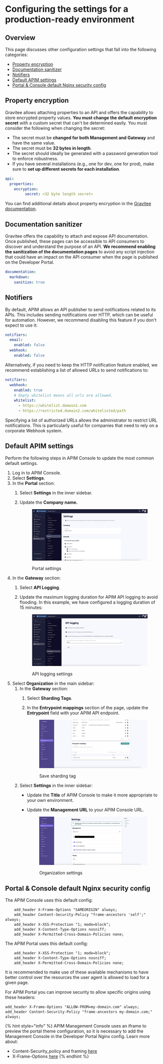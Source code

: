 # Configuring the settings for a production-ready environment

## Overview

This page discusses other configuration settings that fall into the following categories:

* [Property encryption](configuration-settings.md#property-encryption)
* [Documentation sanitizer](configuration-settings.md#documentation-sanitizer)
* [Notifiers](configuration-settings.md#notifiers)
* [Default APIM settings](configuration-settings.md#default-apim-settings)
* [Portal & Console default Nginx security config](configuration-settings.md#portal-and-console-default-nginx-security-config)

## Property encryption

Gravitee allows attaching properties to an API and offers the capability to store encrypted property values. **You must change the default encryption secret** with a custom secret that can't be determined easily. You must consider the following when changing the secret:

* The secret must be **changed for both Management and Gateway** and have the same value.
* The secret must be **32 bytes in length**.
* The secret should ideally be generated with a password generation tool to enforce robustness.
* If you have several installations (e.g., one for dev, one for prod), make sure to **set up different secrets for each installation**.

```yaml
api:
  properties:
    encryption:
         secret: <32 byte length secret>
```

You can find additional details about property encryption in the [Gravitee documentation](https://documentation.gravitee.io/apim/guides/policy-design/v2-api-policy-design-studio#encryption).

## Documentation sanitizer

Gravitee offers the capability to attach and expose API documentation. Once published, these pages can be accessible to API consumers to discover and understand the purpose of an API. **We recommend enabling the sanitization of the documentation pages** to avoid any script injection that could have an impact on the API consumer when the page is published on the Developer Portal.

```yaml
documentation:
  markdown:
    sanitize: true
```

## Notifiers

By default, APIM allows an API publisher to send notifications related to its APIs. This includes sending notifications over HTTP, which can be useful for automation. However, we recommend disabling this feature if you don't expect to use it:

```yaml
notifiers:
  email:
    enabled: false
  webhook:
    enabled: false
```

Alternatively, if you need to keep the HTTP notification feature enabled, we recommend establishing a list of allowed URLs to send notifications to:

```yaml
notifiers:
  webhook:
    enabled: true
    # Empty whitelist means all urls are allowed.
    whitelist:
      - https://whitelist.domain1.com
      - https://restricted.domain2.com/whitelisted/path
```

Specifying a list of authorized URLs allows the administrator to restrict URL notifications. This is particularly useful for companies that need to rely on a corporate Webhook system.

## Default APIM settings

Perform the following steps in APIM Console to update the most common default settings.

1. Log in to APIM Console.
2. Select **Settings**.
3. In the **Portal** section:
   1. Select **Settings** in the inner sidebar.
   2.  Update the **Company name.**&#x20;

       <figure><img src="../../.gitbook/assets/prod_def apim1.png" alt=""><figcaption><p>Portal settings</p></figcaption></figure>
4. In the **Gateway** section:
   1. Select **API Logging**.
   2.  Update the maximum logging duration for APIM API logging to avoid flooding. In this example, we have configured a logging duration of 15 minutes:&#x20;

       <figure><img src="../../.gitbook/assets/prod_def apim2.png" alt=""><figcaption><p>API logging settings</p></figcaption></figure>
5. Select **Organization** in the main sidebar:
   1. In the **Gateway** section:
      1. Select **Sharding Tags**.
      2.  In the **Entrypoint mappings** section of the page, update the **Entrypoint** field with your APIM API endpoint.&#x20;

          <figure><img src="../../.gitbook/assets/prod_def apim3.png" alt=""><figcaption><p>Save sharding tag</p></figcaption></figure>
   2. Select **Settings** in the inner sidebar:
      * Update the **Title** of APIM Console to make it more appropriate to your own environment.
      *   Update the **Management URL** to your APIM Console URL.&#x20;

          <figure><img src="../../.gitbook/assets/prod_def apim4.png" alt=""><figcaption><p>Organization settings</p></figcaption></figure>

## Portal & Console default Nginx security config

The APIM Console uses this default config:

```nginx
    add_header X-Frame-Options "SAMEORIGIN" always;
    add_header Content-Security-Policy "frame-ancestors 'self';" always;
    add_header X-XSS-Protection "1; mode=block";
    add_header X-Content-Type-Options nosniff;
    add_header X-Permitted-Cross-Domain-Policies none;
```

The APIM Portal uses this default config:

```nginx
    add_header X-XSS-Protection "1; mode=block";
    add_header X-Content-Type-Options nosniff;
    add_header X-Permitted-Cross-Domain-Policies none;
```

It is recommended to make use of these available mechanisms to have better control over the resources the user agent is allowed to load for a given page.

For APIM Portal you can improve security to allow specific origins using these headers:

```nginx
add_header X-Frame-Options "ALLOW-FROM=my-domain.com" always;
add_header Content-Security-Policy "frame-ancestors my-domain.com;" always;
```

{% hint style="info" %}
APIM Management Console uses an iframe to preview the portal theme configuration, so it is necessary to add the Management Console in the Developer Portal Nginx config. Learn more about:

* Content-Security\_policy and framing [here](https://developer.mozilla.org/en-US/docs/Web/HTTP/Headers/Content-Security-Policy/frame-ancestors)
* X-Frame-Options [here](https://developer.mozilla.org/en-US/docs/Web/HTTP/Headers/X-Frame-Options)
{% endhint %}
